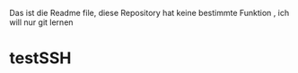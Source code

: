 Das ist die Readme file, diese Repository hat keine bestimmte Funktion , ich will nur git lernen
# testSSH
